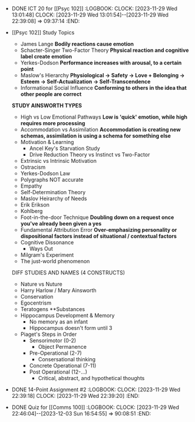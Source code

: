 - DONE ICT 20 for [[Psyc 102]]
  :LOGBOOK:
  CLOCK: [2023-11-29 Wed 13:01:48]
  CLOCK: [2023-11-29 Wed 13:01:54]--[2023-11-29 Wed 22:39:08] =>  09:37:14
  :END:
- [[Psyc 102]] Study Topics
  * James Lange 
   **Bodily reactions cause emotion**
  * Schacter-Singer Two-Factor Theory
   **Physical reaction and cognitive label create emotion**
  * Yerkes-Dodson
   **Performance increases with arousal, to a certain point**
  * Maslow's Hierarchy
   **Physiological -> Safety -> Love + Belonging -> Esteem -> Self-Actualization -> Self-Transcendence**
  * Informational Social Influence
   **Conforming to others in the idea that other people are correct**
  
  
  **STUDY AINSWORTH TYPES**
  
  * High vs Low Emotional Pathways
   **Low is 'quick' emotion, while high requires more processing**
  * Accommodation vs Assimilation
   **Accommodation is creating new schemas, assimilation is using a schema for something else**
  * Motivation & Learning
     * Ancel Key's Starvation Study
     * Drive Reduction Theory vs Instinct vs Two-Factor
  * Extrinsic vs Intrinsic Motivation
  * Ostracism
  * Yerkes-Dodson Law
  * Polygraphs NOT accurate
  * Empathy
  * Self-Determination Theory
  * Maslov Heirarchy of Needs
  * Erik Erikson
  * Kohlberg
  * Foot-in-the-door Technique
   **Doubling down on a request once you've already been given a yes**
  * Fundamental Attribution Error
   **Over-emphasizing personality or dispositional factors instead of situational / contextual factors**
  * Cognitive Dissonance 
     * Ways Out
  * Milgram's Experiment
  * The just-world phenomenon
  
  DIFF STUDIES AND NAMES (4 CONSTRUCTS)
  * Nature vs Nuture
  * Harry Harlow / Mary Ainsworth
  * Conservation
  * Egocentrism
  * Teratogens
   **Substances 
  * Hippocampus Development & Memory
     * No memory as an infant
     * Hippocampus doesn't form until 3
  * Piaget's Steps in Order
     * Sensorimotor (0-2)
        * Object Permanence
     * Pre-Operational (2-7)
        * Consersational thinking
     * Concrete Operational (7-11)
     * Post Operational (12-...)
        * Critical, abstract, and hypothetical thoughts
- DONE 14-Point Assignment #2
  :LOGBOOK:
  CLOCK: [2023-11-29 Wed 22:39:18]
  CLOCK: [2023-11-29 Wed 22:39:20]
  :END:
- DONE Quiz for [[Comms 100]]
  :LOGBOOK:
  CLOCK: [2023-11-29 Wed 22:46:04]--[2023-12-03 Sun 16:54:55] =>  90:08:51
  :END: